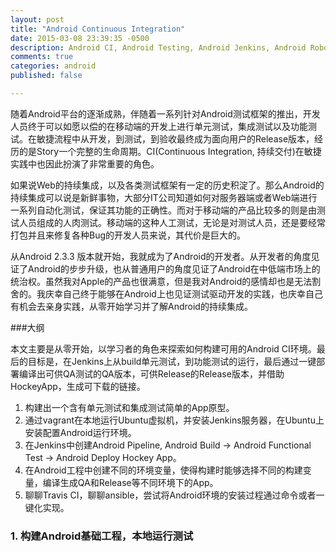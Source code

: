 ```yaml
---
layout: post
title: "Android Continuous Integration"
date: 2015-03-08 23:39:35 -0500
description: Android CI, Android Testing, Android Jenkins, Android Robolectric, Android Calabash 
comments: true
categories: android
published: false

---
```


随着Android平台的逐渐成熟，伴随着一系列针对Android测试框架的推出，开发人员终于可以如愿以偿的在移动端的开发上进行单元测试，集成测试以及功能测试。在敏捷流程中从开发，到测试，到验收最终成为面向用户的Release版本，经历的是Story一个完整的生命周期。CI(Continuous Integration, 持续交付)在敏捷实践中也因此扮演了非常重要的角色。

如果说Web的持续集成，以及各类测试框架有一定的历史积淀了。那么Android的持续集成可以说是新鲜事物，大部分IT公司知道如何对服务器端或者Web端进行一系列自动化测试，保证其功能的正确性。而对于移动端的产品比较多的则是由测试人员组成的人肉测试。移动端的这种人工测试，无论是对测试人员，还是要经常打包并且来修复各种Bug的开发人员来说，其代价是巨大的。

从Android 2.3.3 版本就开始，我就成为了Android的开发者。从开发者的角度见证了Android的步步升级，也从普通用户的角度见证了Android在中低端市场上的统治权。虽然我对Apple的产品也很满意，但是我对Android的感情却也是无法割舍的。我庆幸自己终于能够在Android上也见证测试驱动开发的实践，也庆幸自己有机会去亲身实践，从零开始学习并了解Android的持续集成。


###大纲

本文主要是从零开始，以学习者的角色来探索如何构建可用的Android CI环境。最后的目标是，在Jenkins上从build单元测试，到功能测试的运行，最后通过一键部署编译出可供QA测试的QA版本，可供Release的Release版本，并借助HockeyApp，生成可下载的链接。

1. 构建出一个含有单元测试和集成测试简单的App原型。
2. 通过vagrant在本地运行Ubuntu虚拟机，并安装Jenkins服务器，在Ubuntu上安装配置Android运行环境。
3. 在Jenkins中创建Android Pipeline, Android Build -> Android Functional Test -> Android Deploy Hockey App。
4. 在Android工程中创建不同的环境变量，使得构建时能够选择不同的构建变量，编译生成QA和Release等不同环境下的App。
5. 聊聊Travis CI，聊聊ansible，尝试将Android环境的安装过程通过命令或者一键化实现。

### 1. 构建Android基础工程，本地运行测试




